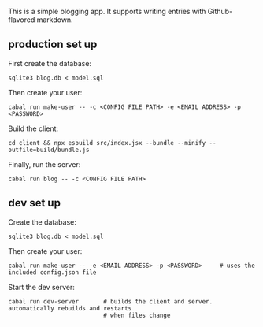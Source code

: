 This is a simple blogging app. It supports writing entries with Github-flavored markdown.

## production set up

First create the database:

```
sqlite3 blog.db < model.sql
```

Then create your user:

```
cabal run make-user -- -c <CONFIG FILE PATH> -e <EMAIL ADDRESS> -p <PASSWORD>
```

Build the client:

```
cd client && npx esbuild src/index.jsx --bundle --minify --outfile=build/bundle.js
```

Finally, run the server:

```
cabal run blog -- -c <CONFIG FILE PATH>
```

## dev set up

Create the database:

```
sqlite3 blog.db < model.sql
```

Then create your user:

```
cabal run make-user -- -e <EMAIL ADDRESS> -p <PASSWORD>     # uses the included config.json file
```

Start the dev server:

```
cabal run dev-server       # builds the client and server. automatically rebuilds and restarts
                           # when files change
```

